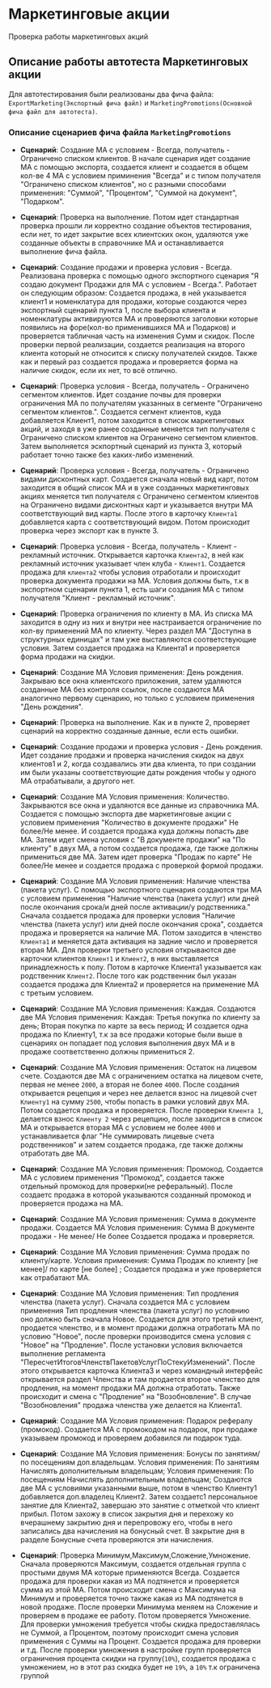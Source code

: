 # Маркетинговые акции

Проверка работы маркетинговых акций

## Описание работы автотеста Маркетинговых акции

Для автотестирования были реализованы два фича файла: `ExportMarketing(Экспортный фича файл)` и `MarketingPromotions(Основной фича файл для автотеста)`.

### Описание сценариев фича файла `MarketingPromotions`

- **Сценарий**: Создание МА с условием - Всегда, получатель - Ограничено списком клиентов.
В начале сценария идет создание МА с помощью экспорта, создается клиент и создается в общем кол-ве 4 МА с условием приминения "Всегда" и с типом получателя "Ограничено списком клиентов", но с разными способами применения: "Суммой", "Процентом", "Суммой на документ", "Подарком".

- **Сценарий**: Проверка на выполнение.
Потом идет стандартная проверка прошли ли корректно создание объектов тестирования, если нет, то идет закрытие всех клиентских окон, удаляются уже созданные объекты в справочнике МА и останавливается выполнение фича файла.

- **Сценарий**: Создание продажи и проверка условия - Всегда.
Реализована проверка с помощью одного экспортного сценария "Я создаю документ Продажи для МА с условием - Всегда.". Работает он следующим образом: Создается продажа, в ней указывается клиент1 и номенклатура для продажи, которые создаются через экспортный сценарий пункта 1, после выбора клиента и номенклатуры активируются МА и проверяются заголовки которые появились на форе(кол-во применившихся МА и Подарков) и проверяется табличная часть на изменения Сумм и скидок.
После проверки первой реализации, создается реализация на второго клиента который не относится к списку получателей скидов. Также как и первый раз создается продажа и проверяется форма на наличие скидок, если их нет, то всё отлично.

- **Сценарий**: Проверка условия - Всегда, получатель - Ограничено сегментом клиентов.
Идет создание почвы для проверки ограничения МА по получателям указанных в сегменте "Ограничено сегментом клиентов.". Создается сегмент клиентов, куда добавляется Клиент1, потом заходится в список маркетинговых акций, и заходя в уже ранее созданные меняется тип получателя с Ограничено списком клиентов на Ограничено сегментом клиентов.
Затем выполняется эскпортный сценарий из пункта 3, который работает точно также без каких-либо изменений.

- **Сценарий**: Проверка условия - Всегда, получатель - Ограничено видами дисконтных карт.
Создается сначала новый вид карт, потом заходится в общий список МА и в уже созданных маркетинговых акциях меняется тип получателя с Ограничено сегментом клиентов на Ограничено видами дисконтных карт и указывается внутри МА соответствующий вид карты. После этого в карточку `Клиента1` добавляется карта с соответствующий видом.
Потом происходит проверка через экспорт как в пункте 3.

- **Сценарий**: Проверка условия - Всегда, получатель - Клиент - рекламный источник.
Открывается карточка `Клиента2`, в ней как рекламный источник указывает член клуба - `Клиент1`. Создается продажа для `клиента2` чтобы условия отработали и происходит проверка документа продажи на МА. Условия должны быть, т.к в экспортном сценарии пункта 1, есть шаги создания МА с типом получателя "Клиент - рекламный источник".

- **Сценарий**: Проверка ограничения по клиенту в МА.
Из списка МА заходится в одну из них и внутри нее настраивается ограничение по кол-ву применений МА по клиенту. Через раздел МА "Доступна в структурных единицах" и там уже выставляются соответствующие условия. Затем создается продажа на Клиента1 и проверяется форма продажи на скидки.

- **Сценарий**: Создание МА Условия применения: День рождения.
Закрываю все окна клиентского приложения, затем удаляются созданные МА без контроля ссылок, после создаются МА аналогично первому сценарию, но только с условием применения "День рождения".

- **Сценарий**: Проверка на выполнение.
Как и в пункте 2, проверяет сценарий на корректно созданные данные, если есть ошибки.

- **Сценарий**: Создание продажи и проверка условия - День рождения.
Идет создание продажи и проверка начисления скидок на двух клиентов1 и 2, когда создавались эти два клиента, то при создании им были указаны соответствующие даты рождения чтобы у одного МА отрабатывали, а другого нет.

- **Сценарий**: Создание МА Условия применения: Количество.
Закрываются все окна и удаляются все данные из справочника МА. Создается с помощью экспорта две маркетинговые акции с условием применения "Количество в документе продажи" Не более/Не менее. И создается продажа куда должны попасть две МА.
Затем идет смена условия с "В документе продажи" на "По клиенту" в двух МА, а потом создается продажа, где также должны примениться две МА.
Затем идет проверка "Продаж по карте" Не более/Не менее и создается продажа с проверкой формой продажи.

- **Сценарий**: Создание МА Условия применения: Наличие членства (пакета услуг).
С помощью экспортного сценария создаются три МА с условием применения "Наличие членства (пакета услуг) или дней после окончания срока/и дней после активации/у родственника."
Сначала создается продажа для проверки условия "Наличие членства (пакета услуг) или дней после окончания срока", создается продажа и проверяется на наличие МА.
Потом заходится в членство `Клиента1` и меняется дата активация на задние число и проверяется вторая МА.
Для проверки третьего условия открываются две карточки клиентов `Клиент1` и `Клиент2`, в них выставляется принадлежность к полу. Потом в карточке Клиента1 указывается как родственник `Клиент2`. После того как родственник был указан создается продажа для Клиента2 и проверяется на применение МА с третьим условием.

- **Сценарий**: Создание МА Условия применения: Каждая.
Создаются две МА Условия применения: Каждая:
Третья покупка по клиенту за день;
Вторая покупка по карте за весь период;
И создается одна продажа по Клиенту1, т.к за все продажи которые были выше в сценариях он попадает под условия выполнения двух МА и в продаже соответственно должны примениться 2.

- **Сценарий**: Создание МА Условия применения: Остаток на лицевом счете.
Создаются две МА с ограничением остатка на лицевом счете, первая не менее `2000`, а вторая не более `4000`.
После создания открывается рецепция и через нее делается взнос на лицевой счет `Клиенту1` на сумму `2500`, чтобы попасть в рамки условий двух МА. Потом создается продажа и проверяется.
После проверки `Клиента 1`, делается взнос `Клиенту 2` через рецепцию, после заходится в список МА и открывается вторая МА с условием не более `4000` и устанавливается флаг "Не суммировать лицевые счета родственников" и затем создается продажа, где также должны отработать две МА.

- **Сценарий**: Создание МА Условия применения: Промокод.
Создается МА с условием применения "Промокод", создается также отдельный промокод для проверки(не реферальный). После создаетс продажа в которой указываются созданный промокод и проверяется продажа на МА.

- **Сценарий**: Создание МА Условия применения: Сумма в документе продажи.
Создается МА Условия применения: Сумма
В документе продажи - Не менее/ Не более
Создается продажа и проверяется.

- **Сценарий**: Создание МА Условия применения: Сумма продаж по клиенту/карте.
Условия применения: Сумма
Продаж по клиенту [не менее]/ по карте [не более] ;
Создается продажа и уже проверяется как отрабатают МА.

- **Сценарий**: Создание МА Условия применения: Тип продления членства (пакета услуг).
Сначала создается МА с условием применения Тип продления членства (пакета услуг) по условнию оно должно быть сначала Новое. Создается для этого третий клиент, продается членство, и в момент продажи должна отработать МА по условию "Новое", после проверки производится смена условия с "Новое" на "Продление". После установки условия включается выполнение регламента "ПересчетИтоговЧленствПакетовУслугПоСтекуИзменений". После этого открывается карточка Клиента3 и через командный интерфейс открывается раздел Членства и там продается второе членство для продления, на момент продажи МА должна отработать. Также происходит и смена с "Продление" на "Возобновление". В случае "Возобновления" продажа членства уже делается на Клиента1.

- **Сценарий**: Создание МА Условия применения: Подарок рефералу (промокод).
Создается МА с промокодом на подарок, при продаже указываем промокод и проверяем добавился ли подарок туда.

- **Сценарий**: Создание МА Условия применения: Бонусы по занятиям/по посещениям доп.владельцам.
Условия применения: По занятиям
Начислять дополнительным владельцам;
Условия применения: По посещениям
Начислять дополнительным владельцам;
Создаются две МА с условиями указанными выше, потом в членство Клиенту1 добавляется доп.владелец Клиент2. Затем создаетс1 персональное занятие для Клиента2, завершаю это занятие с отметкой что клиент прибыл. Потом захожу в список закрытия дня и перехожу ко вчерашнему закрытию дня и перепровожу его, чтобы в него записались два начисления на бонусный счет. В закрытие дня в разделе Бонусные счета проверяются эти начисления.

- **Сценарий**: Проверка Минимум,Максимум,Сложение,Умножение.
Сначала проверяются Максимум, создается отдельная группа с простыми двумя МА которые применяются Всегда. Создается продажа для проверки какая из МА подтянется и проверяется сумма из этой МА.
Потом происходит смена с Максимума на Минимум и проверяется точно также какая из МА подтянется в новой продаже.
После проверки Минимума меняем на Сложение и проверяем в продаже ее работу.
Потом проверяется Умножение. Для проверки умножения требуется чтобы скидка предоставлялась не Суммой, а Процентом, поэтому происходит смена условия применения с Суммы на Процент. Создается продажа для проверки и т.д.
После проверки умножения в настройке групп проверяется ограничения процента скидки на группу(`10%`), создается продажа с умножением, но в этот раз скидка будет не `19%`, а `10%` т.к ограничена группой
